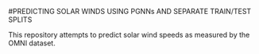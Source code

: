 

#PREDICTING SOLAR WINDS USING PGNNs AND SEPARATE TRAIN/TEST SPLITS

This repository attempts to predict solar wind speeds as measured by the OMNI dataset. 
